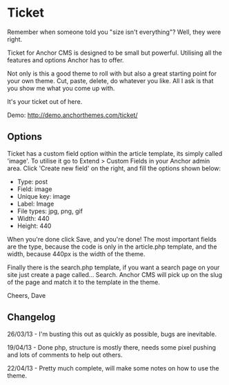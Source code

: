 Ticket
======

Remember when someone told you "size isn't everything"? Well, they were right.

Ticket for Anchor CMS is designed to be small but powerful. Utilising all the features and options Anchor has to offer.

Not only is this a good theme to roll with but also a great starting point for your own theme. Cut, paste, delete, do whatever you like. All I ask is that you show me what you come up with.

It's your ticket out of here.

Demo: http://demo.anchorthemes.com/ticket/

Options
-------

Ticket has a custom field option within the article template, its simply called 'image'. To utilise it go to Extend > Custom Fields in your Anchor admin area. Click 'Create new field' on the right, and fill the options shown below:

- Type: post
- Field: image
- Unique key: image
- Label: Image
- File types: jpg, png, gif
- Width: 440
- Height: 440

When you're done click Save, and you're done! The most important fields are the type, because the code is only in the article.php template, and the width, because 440px is the width of the theme.

Finally there is the search.php template, if you want a search page on your site just create a page called… Search. Anchor CMS will pick up on the slug of the page and match it to the template in the theme.

Cheers, Dave


Changelog
---------

26/03/13 - I'm busting this out as quickly as possible, bugs are inevitable.

19/04/13 - Done php, structure is mostly there, needs some pixel pushing and lots of comments to help out others.

22/04/13 - Pretty much complete, will make some notes on how to use the theme.
